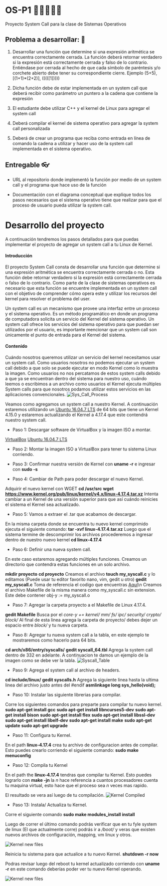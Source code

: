 # OS-P1  👩‍💻🧑🏻‍💻
Proyecto System Call para la clase de Sistemas Operativos

## Problema a desarrollar: 🤖
1. Desarrollar una función que determine si una expresión aritmética se encuentra correctamente
cerrada. La función deberá retornar verdadero si la expresión está correctamente cerrada y falso de lo
contrario. Entiéndase por cerrada al hecho de que cada símbolo de paréntesis y/o corchete abierto debe tener
su correspondiente cierre. Ejemplo (5+5), [(1+1)*(2+2)], (((([1]))))

2. Dicha función debe de estar implementada en un system call que deberá recibir como parámetro un
puntero a la cadena que contiene la expresión

3. El estudiante debe utilizar C++ y el kernel de Linux para agregar el system call

4. Deberá compilar el kernel de sistema operativo para agregar la system call personalizada

5. Deberá de crear un programa que reciba como entrada en línea de comando la cadena a utilizar y
hacer uso de la system call implementada en el sistema operativo. 

## Entregable 👓
- URL al repositorio donde implementó la función por medio de un system call y el programa que
hace uso de la función

- Documentación con el diagrama conceptual que explique todos los pasos necesarios que el
sistema operativo tiene que realizar para que el proceso de usuario pueda utilizar la system call. 

# Desarrollo del proyecto
A continuación tendremos los pasos detallados para que puedas implementar el proyecto de agregar un system call a tu Linux de Kernel.

#### Introducción
El proyecto System Call consta de desarrollar una función que determine si una expresión aritmética se encuentra correctamente cerrada o no. Esta función debe retornar verdadero si la expresión está correctamente cerrada o falso de lo contrario. Como parte de la clase de sistemas operativos es necesario que esta función se encuentre implementada en un system call con el objetivo de comprender cómo opera este y utilizar los recursos del kernel para resolver el problema del user.

Un system call es un mecanismo que provee una interfaz entre un proceso y el sistema operativo. Es un método programático en donde un programa de computadora solicita un servicio del Kernel del sistema operativo. Un system call ofrece los servicios del sistema operativo para que puedan ser utilizados por el usuario, es importante mencionar que un system call son únicamente el punto de entrada para el Kernel del sistema.

#### Contenido
Cuándo nosotros queremos utilizar un servicio del kernel necesitamos usar un system call. Como usuarios nosotros no podemos ejecutar un system call debido a que solo se puede ejecutar en modo Kernel como lo muestra la imagen. Como usuarios no nos percatamos de estos system calls debido a que ya se encuentran dentro del sistema para nuestro uso, cuándo leemos o escribimos a un archivo como usuarios el Kernel ejecuta múltiples System calls para que nosotros podamos utilizar estos servicios en las aplicaciones convencionales.
![Sys_Call_Process](https://www.guru99.com/images/1/121119_0451_SystemCalli3.png)

Veamos como agregamos un system call a nuestro Kernel. A continuación estaremos utilizando un [Ubuntu 16.04.7 LTS](https://releases.ubuntu.com/xenial/) de 64 bits que tiene un Kernel 4.15.0 y estaremos actualizando el Kernel a 4.17.4 que este contendrá nuestro system call.

- Paso 1: Descargar software de VirtualBox y la imagen ISO a montar.


[VirtualBox](https://www.virtualbox.org/wiki/Downloads)
[Ubuntu 16.04.7 LTS](https://releases.ubuntu.com/xenial/)

- Paso 2: Montar la imagen ISO a VirtualBox para tener tu sistema Linux corriendo.

- Paso 3: Confirmar nuestra versión de Kernel con **uname -r** e ingresar con **sudo -s**

- Paso 4: Cambiar de Path para poder descargar el nuevo Kernel.


 Adquirir el nuevo kernel con WGET
            **cd /usr/src**
            **wget https://www.kernel.org/pub/linux/kernel/v4.x/linux-4.17.4.tar.xz**
            Intenta cambiar a un Kernel de una versión superior para que así cuándo reinicies el sistema el Kernel sea actualizado.

- Paso 5: Vamos a extraer el .tar que acabamos de descargar.


 En la misma carpeta donde se encuentra tu nuevo kernel comprimido ejecuta el siguiente comando:
            **tar -xvf linux-4.17.4.tar.xz**
            Luego que el sistema termine de descomprimir los archivos procederemos a ingresar dentro de nuestro nuevo kernel
            **cd linux-4.17.4**

- Paso 6: Definir una nueva system call. 


En este caso estaremos agregando múltiples funciones. Creamos un directorio que contendra estas funciones en un solo archivo.


 **mkdir proyecto**
            **cd proyecto**
            Creamos el archivo **touch my_syscall.c** y lo editamos (Puede usar tu editor favorito nano, vim, gedit u otro) **gedit my_syscall.c**
            Toma de referencia el codigo que encuentras [Aquí](/Systems_Calls_C/C/my_syscall.c)\n
            Creamos el archivo Makefile de la misma manera como my_syscall.c sin extension. Este debe contener obj-y := my_syscall.o

- Paso 7: Agregar la carpeta proyecto a el Makefile de Linux 4.17.4.


**gedit Makefile** Busca por el *core-y += kernel/ mm/ fs/ ipc/ security/ crypto/ block/*
            Al final de esta linea agrega la carpeta de proyecto/ debes dejer un espacio entre *block/* y tu nueva carpeta.

- Paso 8: Agregar tu nueva system call a la tabla, en este ejemplo te mostraremos como hacerlo para 64 bits.


**cd arch/x86/entry/syscalls/**
            **gedit syscall_64.tbl**
            Agrega la system call dentro de 332 en adelante. A continuacion te damos un ejemplo de la imagen como se debe ver la tabla.
![Syscall_Table](https://github.com/lsophiagr/OS-P1/blob/main/src_Images/Screenshot%20(769).png)

- Paso 9: Agrega el system call al archivo de headers.


**cd include/linux/**
            **gedit syscalls.h**
            Agrega la siguiente linea hasta la ultima linea del archivo justo antes del #endif
            **asmlinkage long sys_hello(void);**

- Paso 10: Instalar las siguiente librerias para compilar.


Corre los siguientes comandos para preparte para compilar tu nuevo kernel.
            **sudo apt-get install gcc**
            **sudo apt-get install libncurses5-dev**
            **sudo apt-get install bison**
            **sudo apt-get install flex**
            **sudo apt-get install libssl-dev**
            **sudo apt-get install libelf-dev**
            **sudo apt-get install make**
            **sudo apt-get update**
            **sudo apt-get upgrade**

- Paso 11: Configura tu Kernel.


En el path **linux-4.17.4** crea tu archivo de configuracion antes de compilar. Esto puedes crearlo corriendo el siguiente comando: **sudo make menuconfig**

- Paso 12: Compila tu Kernel


En el path the **linux-4.17.4** tendras que compilar tu Kernel. Esto puedes lograrlo con **make -jn** la *n* hace referencia a cuantos procesadores cuenta tu maquina virtual, esto hace que el proceso sea *n* veces mas rapido.


El resultado se vera así luego de tu compilación.
![Kernel Compiled](https://github.com/lsophiagr/OS-P1/blob/main/src_Images/Screenshot%20(764).png)
- Paso 13: Instala/ Actualiza tu Kernel.


Corre el siguiente comando **sudo make modules_install install**

Luego de correr el último comando podrás verificar que en tu fyle system de linux (El que actualmente corre) podrás ir a */boot/* y veras que existen nuevos archivos de configuración, mapping, vm linux y otros.


![Kernel new files](https://github.com/lsophiagr/OS-P1/blob/main/src_Images/Screenshot%20(765).png)


Reinicia tu sistema para que actualice a tu nuevo Kernel.
**shutdown -r now**


Podras revisar luego del reboot tu kernel actualizado corriendo con **uname -r** en este comando deberías poder ver tu nuevo Kernel operando.


![Kernel new files](https://github.com/lsophiagr/OS-P1/blob/main/src_Images/Screenshot%20(768).png)